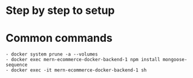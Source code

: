 # Step by step to setup


# Common commands

    - docker system prune -a --volumes
    - docker exec mern-ecommerce-docker-backend-1 npm install mongoose-sequence
    - docker exec -it mern-ecommerce-docker-backend-1 sh
